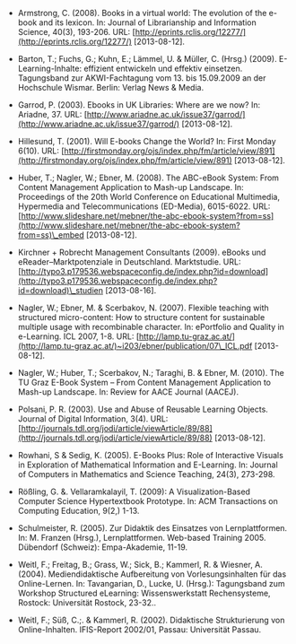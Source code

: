 <!-- filename: 99_Literatur.md -->
<!-- title: Literatur -->

- Armstrong, C. (2008). Books in a virtual world: The evolution of the e-book and its lexicon. In: Journal of Librarianship and Information Science, 40(3), 193-206. URL: [http://eprints.rclis.org/12277/](http://eprints.rclis.org/12277/) \[2013-08-12].

- Barton, T.; Fuchs, G.; Kuhn, E.; Lämmel, U. & Müller, C. (Hrsg.) (2009). E-Learning-Inhalte: effizient entwickeln und effektiv einsetzen. Tagungsband zur AKWI-Fachtagung vom 13. bis 15.09.2009 an der Hochschule Wismar. Berlin: Verlag News & Media.

- Garrod, P. (2003). Ebooks in UK Libraries: Where are we now? In: Ariadne, 37. URL: [http://www.ariadne.ac.uk/issue37/garrod/](http://www.ariadne.ac.uk/issue37/garrod/) \[2013-08-12].

- Hillesund, T. (2001). Will E-books Change the World? In: First Monday 6(10). URL: [http://firstmonday.org/ojs/index.php/fm/article/view/891](http://firstmonday.org/ojs/index.php/fm/article/view/891) \[2013-08-12].

- Huber, T.; Nagler, W.; Ebner, M. (2008). The ABC-eBook System: From Content Management Application to Mash-up Landscape. In: Proceedings of the 20th World Conference on Educational Multimedia, Hypermedia and Telecommunications (ED-Media), 6015-6022. URL: [http://www.slideshare.net/mebner/the-abc-ebook-system?from=ss](http://www.slideshare.net/mebner/the-abc-ebook-system?from=ss)\_embed \[2013-08-12].

- Kirchner + Robrecht Management Consultants (2009). eBooks und eReader–Marktpotenziale in Deutschland. Marktstudie. URL: [http://typo3.p179536.webspaceconfig.de/index.php?id=download](http://typo3.p179536.webspaceconfig.de/index.php?id=download)\_studien \[2013-08-16].

- Nagler, W.; Ebner, M. & Scerbakov, N. (2007). Flexible teaching with structured micro-content: How to structure content for sustainable multiple usage with recombinable character. In: ePortfolio and Quality in e-Learning. ICL 2007, 1-8. URL: [http://lamp.tu-graz.ac.at/](http://lamp.tu-graz.ac.at/)~i203/ebner/publication/07\_ICL.pdf \[2013-08-12].

- Nagler, W.; Huber, T.; Scerbakov, N.; Taraghi, B. & Ebner, M. (2010). The TU Graz E-Book System – From Content Management Application to Mash-up Landscape. In: Review for AACE Journal (AACEJ).

- Polsani, P. R. (2003). Use and Abuse of Reusable Learning Objects. Journal of Digital Information, 3(4). URL: [http://journals.tdl.org/jodi/article/viewArticle/89/88](http://journals.tdl.org/jodi/article/viewArticle/89/88) \[2013-08-12].

- Rowhani, S & Sedig, K. (2005). E-Books Plus: Role of Interactive Visuals in Exploration of Mathematical Information and E-Learning. In: Journal of Computers in Mathematics and Science Teaching, 24(3), 273-298.

- Rößling, G. &. Vellaramkalayil, T. (2009): A Visualization-Based Computer Science Hypertextbook Prototype. In: ACM Transactions on Computing Education, 9(2,) 1-13.

- Schulmeister, R. (2005). Zur Didaktik des Einsatzes von Lernplattformen. In: M. Franzen (Hrsg.), Lernplattformen. Web-based Training 2005. Dübendorf (Schweiz): Empa-Akademie, 11-19.

- Weitl, F.; Freitag, B.; Grass, W.; Sick, B.; Kammerl, R. & Wiesner, A. (2004). Mediendidaktische Aufbereitung von Vorlesungsinhalten für das Online-Lernen. In: Tavangarian, D., Lucke, U. (Hrsg.): Tagungsband zum Workshop Structured eLearning: Wissenswerkstatt Rechensysteme, Rostock: Universität Rostock, 23-32..

- Weitl, F.; Süß, C.;. & Kammerl, R. (2002). Didaktische Strukturierung von Online-Inhalten. IFIS-Report 2002/01, Passau: Universität Passau.
